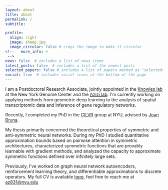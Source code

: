 ```yaml
---
layout: about
title: about
permalink: /
subtitle:

profile:
  align: right
  image: sheep.jpg
  image_circular: false # crops the image to make it circular
<!--   more_info: >
 -->
news: false  # includes a list of news items
latest_posts: false  # includes a list of the newest posts
selected_papers: false # includes a list of papers marked as "selected={true}"
social: true  # includes social icons at the bottom of the page
---
```


I am a Postdoctoral Research Associate, jointly appointed in the [Knowles lab](https://daklab.github.io/) at the New York Genome Center and the [Azizi lab](https://www.azizilab.com/).  I'm currently working on applying methods from geometric deep learning to the analysis of spatial transcriptomic data and inference of gene regulatory networks.

Recently, I completed my PhD in the [CILVR](https://wp.nyu.edu/cilvr/) group at NYU, advised by [Joan Bruna](https://cims.nyu.edu/~bruna/).

My thesis primarily concerned the theoretical properties of symmetric and anti-symmetric neural networks.  During my PhD I studied quantitative approximation bounds based on pairwise attention in symmetric architectures, characterized symmetric functions that are provably learnable with gradient methods, and analyzed the capacity to approximate symmetric functions defined over infinitely large sets.

Previously, I've worked on graph neural network autoencoders, reinforcement learning theory, and differentiable approximations to discrete operators.
My full CV is available [here](https://drive.google.com/file/d/1KfNUo2Wq6caCwy91OStISc2l3fl0l2c0/view?usp=sharing), feel free to reach me at [az831@nyu.edu](mailto:az831@nyu.edu)
